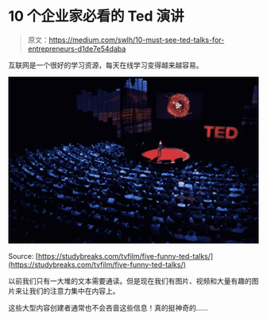 # 10 个企业家必看的 Ted 演讲

> 原文：<https://medium.com/swlh/10-must-see-ted-talks-for-entrepreneurs-d1de7e54daba>

互联网是一个很好的学习资源，每天在线学习变得越来越容易。

![](img/617877cdef596c08b3bf4e237fac65ae.png)

Source: [https://studybreaks.com/tvfilm/five-funny-ted-talks/](https://studybreaks.com/tvfilm/five-funny-ted-talks/)

以前我们只有一大堆的文本需要通读。但是现在我们有图片、视频和大量有趣的图片来让我们的注意力集中在内容上。

这些大型内容创建者通常也不会吝啬这些信息！真的挺神奇的……